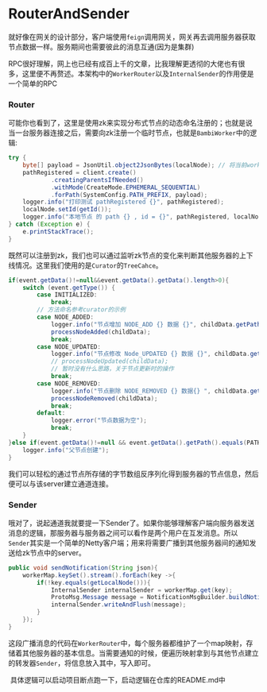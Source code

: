 # RouterAndSender

​		就好像在网关的设计部分，客户端使用`feign`调用网关，网关再去调用服务器获取节点数据一样。服务期间也需要彼此的消息互通(因为是集群)

​		RPC很好理解，网上也已经有成百上千的文章，比我理解更透彻的大佬也有很多，这里便不再赘述。本架构中的`WorkerRouter`以及`InternalSender`的作用便是一个简单的RPC

### Router

​		可能你也看到了，这里是使用zk来实现分布式节点的动态命名注册的；也就是说当一台服务器连接之后，需要向zk注册一个临时节点，也就是`BambiWorker`中的逻辑:

```java
try {
    byte[] payload = JsonUtil.object2JsonBytes(localNode); // 将当前worker的基础数据放入当前的zk节点中
    pathRegistered = client.create()
            .creatingParentsIfNeeded()
            .withMode(CreateMode.EPHEMERAL_SEQUENTIAL)
            .forPath(SystemConfig.PATH_PREFIX, payload);
    logger.info("打印测试 pathRegistered {}", pathRegistered);
    localNode.setId(getId());
    logger.info("本地节点 的 path {} , id = {}", pathRegistered, localNode.getId());
} catch (Exception e) {
    e.printStackTrace();
}
```

​		既然可以注册到zk，我们也可以通过监听zk节点的变化来判断其他服务器的上下线情况。这里我们使用的是`Curator`的`TreeCahce`。

```java
if(event.getData()!=null&&event.getData().getData().length>0){
    switch (event.getType()) {
        case INITIALIZED:
            break;
        // 方法命名参考curator的示例
        case NODE_ADDED:
            logger.info("节点增加 NODE_ADD {} 数据 {}", childData.getPath(), childData.getData());
            processNodeAdded(childData);
            break;
        case NODE_UPDATED:
            logger.info("节点修改 Node_UPDATED {} 数据 {}", childData.getPath(), childData.getData());
            // processNodeUpdated(childData);
            // 暂时没有什么思路，关于节点更新时的操作
            break;
        case NODE_REMOVED:
            logger.info("节点删除 NODE_REMOVED {} 数据{} ", childData.getPath(), childData.getData());
            processNodeRemoved(childData);
            break;
        default:
            logger.error("节点数据为空");
            break;
    }
}else if(event.getData()!=null && event.getData().getPath().equals(PATH)){
    logger.info("父节点创建");
}
```

​		我们可以轻松的通过节点所存储的字节数组反序列化得到服务器的节点信息，然后便可以与该server建立通道连接。



### Sender

​		哦对了，说起通道我就要提一下Sender了。如果你能够理解客户端向服务器发送消息的逻辑，那服务器与服务器之间可以看作是两个用户在互发消息。所以`Sender`其实是一个简单的Netty客户端；用来将需要广播到其他服务器间的通知发送给zk节点中的server。

```java
public void sendNotification(String json){
    workerMap.keySet().stream().forEach(key ->{
        if(!key.equals(getLocalNode())){
            InternalSender internalSender = workerMap.get(key);
            ProtoMsg.Message message = NotificationMsgBuilder.buildNotification(json);
            internalSender.writeAndFlush(message);
        }
    });
}
```

​		这段广播消息的代码在`WorkerRouter`中，每个服务器都维护了一个map映射，存储着其他服务器的基本信息。当需要通知的时候，便遍历映射拿到与其他节点建立的转发器`Sender`，将信息放入其中，写入即可。

​		具体逻辑可以启动项目断点跑一下，启动逻辑在仓库的README.md中